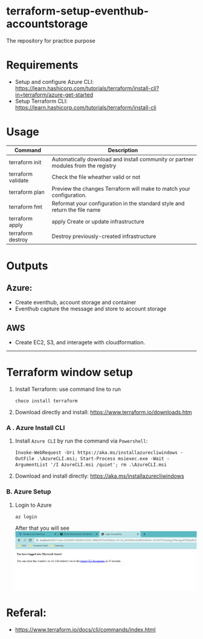 # terraform-setup-eventhub-accountstorage

The repository for practice purpose

# Requirements
-  Setup and configure Azure CLI: https://learn.hashicorp.com/tutorials/terraform/install-cli?in=terraform/azure-get-started
-  Setup Terraform CLI: https://learn.hashicorp.com/tutorials/terraform/install-cli



# Usage
| Command | Description  |
|---|---|
| terraform init     | Automatically download and install community or partner modules from the registry  |
| terraform validate | Check the file wheather valid or not  |
| terraform plan     | Preview the changes Terraform will make to match your configuration.  |
| terraform fmt      | Reformat your configuration in the standard style and return the file name  |
| terraform apply    | apply         Create or update infrastructure  |
| terraform destroy  |         Destroy previously-created infrastructure |



# Outputs

## Azure: 
- Create eventhub, account storage and container
- Eventhub capture the message and store to account storage

## AWS
- Create EC2, S3, and interagete with cloudformation.



--------------------------
# Terraform window setup

1. Install Terraform: use command line to run  
    ``` 
    choco install terraform
    ```
2. Download directly and install: https://www.terraform.io/downloads.htm

### A . Azure Install CLI
1. Install `Azure CLI` by run the command via `Powershell`:
    ``` 
    Invoke-WebRequest -Uri https://aka.ms/installazurecliwindows -OutFile .\AzureCLI.msi; Start-Process msiexec.exe -Wait -ArgumentList '/I AzureCLI.msi /quiet'; rm .\AzureCLI.msi 
    ```
2. Download and install directly: https://aka.ms/installazurecliwindows
### B. Azure Setup
1. Login to Azure
    ```
    az login
    ```
    After that you will see
    ![alt text](resource/login_success.png "Title")

# Referal:
-  https://www.terraform.io/docs/cli/commands/index.html